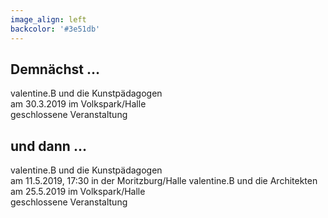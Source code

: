 ```yaml
---
image_align: left
backcolor: '#3e51db'
---
```


## **Demnächst …**

valentine.B und die Kunstpädagogen<br>am 30.3.2019 im Volkspark/Halle<br>geschlossene Veranstaltung

## **und dann …**

valentine.B und die Kunstpädagogen<br>am 11.5.2019, 17:30 in der Moritzburg/Halle
valentine.B und die Architekten<br>am 25.5.2019 im Volkspark/Halle<br>geschlossene Veranstaltung



